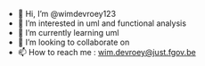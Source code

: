 - 👋 Hi, I’m @wimdevroey123
- 👀 I’m interested in uml and functional analysis 
- 🌱 I’m currently learning uml 
- 💞️ I’m looking to collaborate on 
- 📫 How to reach me : wim.devroey@just.fgov.be

<!---
wimdevroey123/wimdevroey123 is a ✨ special ✨ repository because its `README.md` (this file) appears on your GitHub profile.
You can click the Preview link to take a look at your changes.
--->
